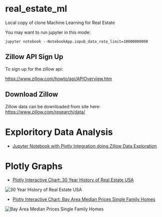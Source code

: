 # real_estate_ml
Local copy of clone
Machine Learning for Real Estate

You may want to run jupyter in this mode:
```
jupyter notebook --NotebookApp.iopub_data_rate_limit=10000000000
```


## Zillow API Sign Up

To sign up for the zillow api:

https://www.zillow.com/howto/api/APIOverview.htm

## Download Zillow

Zillow data can be downloaded from site here:
https://www.zillow.com/research/data/

# Exploritory Data Analysis

* [Jupyter Notebook with Plotly Integration doing Zillow Data Exploration](https://github.com/noahgift/real_estate_ml/blob/master/notebooks/explore_zillow_data_sets.ipynb)

# Plotly Graphs

* [Plotly Interactive Chart:  30 Year History of Real Estate USA](https://plot.ly/~ngift/9/)

![30 Year History of Real Estate USA](https://user-images.githubusercontent.com/58792/33234951-e89a4d86-d1e3-11e7-94bc-6ca8ce336104.png)

* [Plotly Interactive Chart:  Bay Area Median Prices Single Family Homes](https://plot.ly/~ngift/7/)

![Bay Area Median Prices Single Family Homes](https://user-images.githubusercontent.com/58792/33234931-90cfd350-d1e3-11e7-94d4-61e6e7ed11d0.png)
